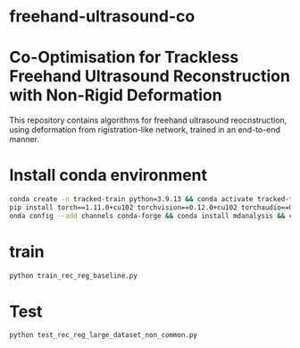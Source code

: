 # freehand-ultrasound-co
# Co-Optimisation for Trackless Freehand Ultrasound Reconstruction with Non-Rigid Deformation

This repository contains algorithms for freehand ultrasound reocnstruction, using deformation from rigistration-like network, trained in an end-to-end manner.

# Install conda environment
``` bash
conda create -n tracked-train python=3.9.13 && conda activate tracked-train &&
pip install torch==1.11.0+cu102 torchvision==0.12.0+cu102 torchaudio==0.11.0 --extra-index-url https://download.pytorch.org/whl/cu102 &&
onda config --add channels conda-forge && conda install mdanalysis && conda install -c pytorch3d pytorch3d && conda install tensorboard && conda install h5py && conda install -c https://conda.anaconda.org/simpleitk SimpleITK && conda install scipy && conda install matplotlib
``` 
# train
``` bash
python train_rec_reg_baseline.py
``` 
# Test
``` bash
python test_rec_reg_large_dataset_non_common.py
``` 



